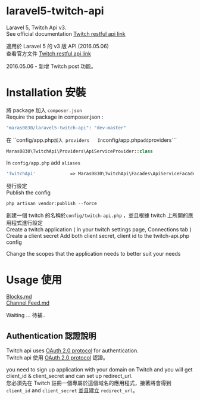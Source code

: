 # laravel5-twitch-api
Laravel 5, Twitch Api v3.  
See official documentation [Twitch restful api link](https://github.com/justintv/Twitch-API)

適用於 Laravel 5 的 v3 版 API (2016.05.06)    
查看官方文件 [Twitch restful api link](https://github.com/justintv/Twitch-API/tree/master/v3_resources)

2016.05.06 - 新增 Twitch post 功能。  

# Installation 安裝

將 package 加入 ```composer.json```  
Require the package in composer.json : 
```bash
"maras0830/laravel5-twitch-api": "dev-master"
```
在 ``config/app.php``` 加入 providers  
In ```config/app.php``` add ```providers```
```php
Maras0830\TwitchApi\Providers\ApiServiceProvider::class
```
In ```config/app.php``` add ```aliases```  
```php
'TwitchApi'             => Maras0830\TwitchApi\Facades\ApiServiceFacade::class,
```
發行設定  
Publish the config
```php
php artisan vendor:publish --force
```
創建一個 twitch 的名稱於```config/twitch-api.php``` ，並且根據 twitch 上所開的應用程式進行設定  
Create a twitch application ( in your twitch settings page, Connections tab )
Create a client secret
Add both client secret, client id to the twitch-api.php config

Change the scopes that the application needs to better suit your needs

# Usage 使用

[Blocks.md](https://github.com/Maras0830/laravel5-twitch-api/blob/master/doc/Blocks.md)  
[Channel Feed.md](https://github.com/Maras0830/laravel5-twitch-api/blob/master/doc/Channel_Feed.md)  

Waiting ...
待補..

##  Authentication 認證說明

Twitch api uses [OAuth 2.0 protocol] for authentication.  
Twitch api 使用 [OAuth 2.0 protocol] 認證。  

you need to sign up application with your domain on Twitch and you will get client_id & client_secret and can set up redirect_url.  
您必須先在 Twitch 註冊一個專屬於這個域名的應用程式，接著將會得到 ```client_id``` and ```client_secret``` 並且建立 ```redirect_url```。  
    
[OAuth 2.0 protocol]:http://hueniverse.com/2010/05/introducing-oauth-2-0
